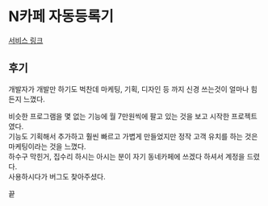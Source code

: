 # N카페 자동등록기 
[서비스 링크](https://yusunglee.com)


## 후기
개발자가 개발만 하기도 벅찬데 마케팅, 기획, 디자인 등 까지 신경 쓰는것이 얼마나 힘든지 느꼈다.  

비슷한 프로그램을 몇 없는 기능에 월 7만원씩에 팔고 있는 것을 보고 시작한 프로젝트였다.  
기능도 기획해서 추가하고 훨씬 빠르고 가볍게 만들었지만 정작 고객 유치를 하는 것은 마케팅이라는 것을 느꼈다.  
하수구 막힌거, 집수리 하시는 아시는 분이 자기 동네카페에 쓰겠다 하셔서 계정을 드렸다.    
사용하시다가 버그도 찾아주셨다.

끝  
